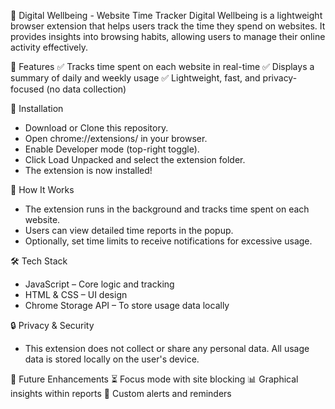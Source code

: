 📌 Digital Wellbeing - Website Time Tracker
Digital Wellbeing is a lightweight browser extension that helps users track the time they spend on websites. It provides insights into browsing habits, allowing users to manage their online activity effectively.

🚀 Features
✅ Tracks time spent on each website in real-time
✅ Displays a summary of daily and weekly usage
✅ Lightweight, fast, and privacy-focused (no data collection)

🔧 Installation
* Download or Clone this repository.
* Open chrome://extensions/ in your browser.
* Enable Developer mode (top-right toggle).
* Click Load Unpacked and select the extension folder.
* The extension is now installed!

🎯 How It Works
- The extension runs in the background and tracks time spent on each website.
- Users can view detailed time reports in the popup.
- Optionally, set time limits to receive notifications for excessive usage.

🛠 Tech Stack
- JavaScript – Core logic and tracking
- HTML & CSS – UI design
- Chrome Storage API – To store usage data locally

🔒 Privacy & Security
- This extension does not collect or share any personal data. All usage data is stored locally on the user's device.

📌 Future Enhancements
⏳ Focus mode with site blocking
📊 Graphical insights within reports
🔔 Custom alerts and reminders
